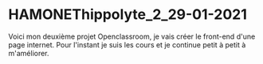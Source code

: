 # HAMONEThippolyte_2_29-01-2021
Voici mon deuxième projet Openclassroom, je vais créer le front-end d'une page internet. Pour l'instant je suis les cours et je continue petit à petit à m'améliorer.